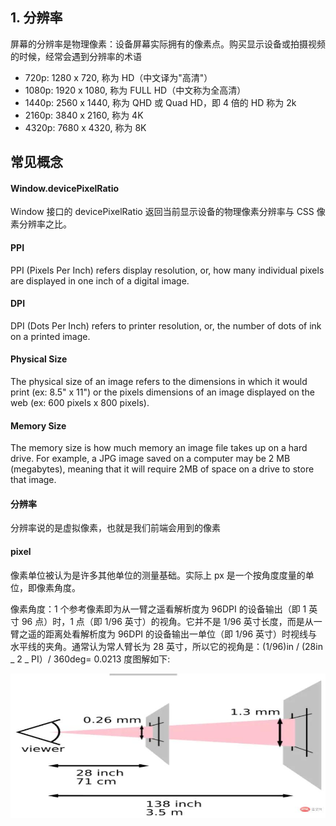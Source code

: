 ## 1. 分辨率

屏幕的分辨率是物理像素：设备屏幕实际拥有的像素点。购买显示设备或拍摄视频的时候，经常会遇到分辨率的术语

- 720p: 1280 x 720, 称为 HD（中文译为"高清"）
- 1080p: 1920 x 1080, 称为 FULL HD（中文称为全高清）
- 1440p: 2560 x 1440, 称为 QHD 或 Quad HD，即 4 倍的 HD 称为 2k
- 2160p: 3840 x 2160, 称为 4K
- 4320p: 7680 x 4320, 称为 8K

## 常见概念

#### Window.devicePixelRatio

Window 接口的 devicePixelRatio 返回当前显示设备的物理像素分辨率与 CSS 像素分辨率之比。

#### PPI

PPI (Pixels Per Inch) refers display resolution, or, how many individual pixels are displayed in one inch of a digital image.

#### DPI

DPI (Dots Per Inch) refers to printer resolution, or, the number of dots of ink on a printed image.

#### Physical Size

The physical size of an image refers to the dimensions in which it would print (ex: 8.5" x 11") or the pixels dimensions of an image displayed on the web (ex: 600 pixels x 800 pixels).

#### Memory Size

The memory size is how much memory an image file takes up on a hard drive. For example, a JPG image saved on a computer may be 2 MB (megabytes), meaning that it will require 2MB of space on a drive to store that image.

#### 分辨率

分辨率说的是虚拟像素，也就是我们前端会用到的像素

#### pixel

像素单位被认为是许多其他单位的测量基础。实际上 px 是一个按角度度量的单位，即像素角度。

像素角度：1 个参考像素即为从一臂之遥看解析度为 96DPI 的设备输出（即 1 英寸 96 点）时，1 点（即 1/96 英寸）的视角。它并不是 1/96 英寸长度，而是从一臂之遥的距离处看解析度为 96DPI 的设备输出一单位（即 1/96 英寸）时视线与水平线的夹角。通常认为常人臂长为 28 英寸，所以它的视角是：(1/96)in / (28in _ 2 _ PI）/ 360deg= 0.0213 度图解如下:

<img src="./assets/pixel.jpeg" />
